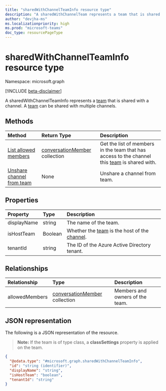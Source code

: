 ```yaml
---
title: "sharedWithChannelTeamInfo resource type"
description: "A sharedWithChannelTeam represents a team that is shared with a channel."
author: "devjha-ms"
ms.localizationpriority: high
ms.prod: "microsoft-teams"
doc_type: resourcePageType
---
```


# sharedWithChannelTeamInfo resource type

Namespace: microsoft.graph

[!INCLUDE [beta-disclaimer](../../includes/beta-disclaimer.md)]

A sharedWithChannelTeamInfo represents a [team](team.md) that is shared with a channel. A [team](team.md) can be shared with multiple channels.


## Methods

| Method       | Return Type  |Description|
|:---------------|:--------|:----------|
|[List allowed members](../api/sharedwithchannelteaminfo-list-allowed-members.md)|[conversationMember](conversationmember.md) collection|Get the list of members in the team that has access to the channel this [team](team.md) is shared with.|
|[Unshare channel from team](../api/sharedwithchannelteaminfo-unshare-from-team.md) | None | Unshare a channel from team.|

## Properties

| Property | Type | Description |
|:---------------|:--------|:----------|
|displayName|string| The name of the team. |
|isHostTeam|Boolean|Whether the [team](team.md) is the host of the [channel](channel.md).|
|tenantId |string | The ID of the Azure Active Directory tenant. |

## Relationships

| Relationship | Type | Description |
|:---------------|:--------|:----------|
|allowedMembers|[conversationMember](../resources/conversationmember.md) collection|Members and owners of the team.|

## JSON representation

The following is a JSON representation of the resource.

>**Note:** If the team is of type class, a **classSettings** property is applied on the team.

<!-- {
  "blockType": "resource",
  "keyProperty": "id",
  "@odata.type": "microsoft.graph.sharedWithChannelTeamInfo",
  "baseType": "microsoft.graph.teamInfo",
  "openType": false
}
-->
``` json
{
  "@odata.type": "#microsoft.graph.sharedWithChannelTeamInfo",
  "id": "string (identifier)",
  "displayName": "string",
  "isHostTeam": "boolean",
  "tenantId": "string"
}
```

<!-- uuid: 8fcb5dbc-d5aa-4681-8e31-b001d5168d79
2021-10-10 14:57:30 UTC -->
<!--
{
  "type": "#page.annotation",
  "description": "sharedWithChannelTeamInfo resource",
  "keywords": "",
  "section": "documentation",
  "tocPath": "",
  "suppressions": []
}
-->



